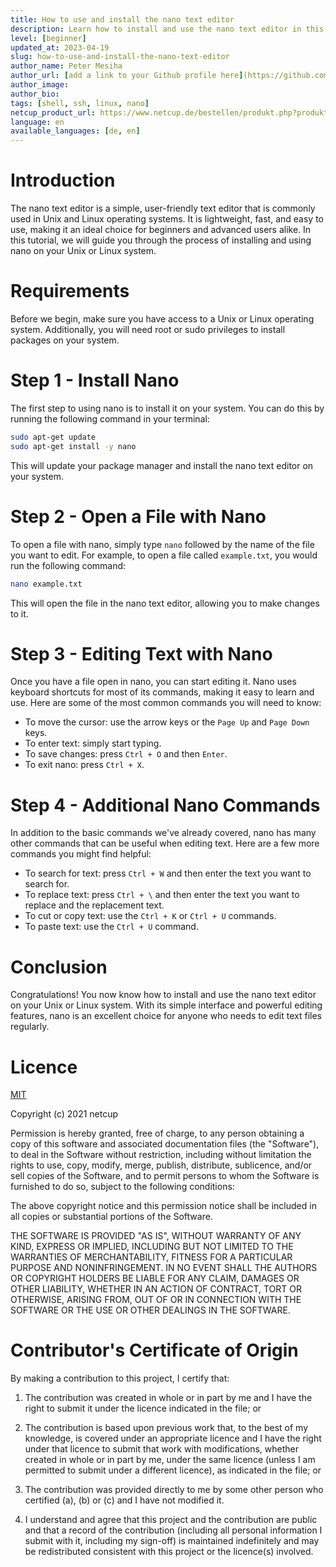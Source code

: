 ```yaml
---
title: How to use and install the nano text editor
description: Learn how to install and use the nano text editor in this step-by-step tutorial
level: [beginner]
updated_at: 2023-04-19
slug: how-to-use-and-install-the-nano-text-editor
author_name: Peter Mesiha
author_url: [add a link to your Github profile here](https://github.com/MrReginaldKray)
author_image:
author_bio:
tags: [shell, ssh, linux, nano] 
netcup_product_url: https://www.netcup.de/bestellen/produkt.php?produkt=2884 with server in vienna
language: en
available_languages: [de, en]
---
```


# Introduction

The nano text editor is a simple, user-friendly text editor that is commonly used in Unix and Linux operating systems. It is lightweight, fast, and easy to use, making it an ideal choice for beginners and advanced users alike. In this tutorial, we will guide you through the process of installing and using nano on your Unix or Linux system.

# Requirements

Before we begin, make sure you have access to a Unix or Linux operating system. Additionally, you will need root or sudo privileges to install packages on your system.

# Step 1 - Install Nano

The first step to using nano is to install it on your system. You can do this by running the following command in your terminal:

``` bash
sudo apt-get update
sudo apt-get install -y nano
```

This will update your package manager and install the nano text editor on your system.

# Step 2 - Open a File with Nano

To open a file with nano, simply type `nano` followed by the name of the file you want to edit. For example, to open a file called `example.txt`, you would run the following command:

``` bash
nano example.txt
```

This will open the file in the nano text editor, allowing you to make changes to it.

# Step 3 - Editing Text with Nano

Once you have a file open in nano, you can start editing it. Nano uses keyboard shortcuts for most of its commands, making it easy to learn and use. Here are some of the most common commands you will need to know:

- To move the cursor: use the arrow keys or the `Page Up` and `Page Down` keys.
- To enter text: simply start typing.
- To save changes: press `Ctrl + O` and then `Enter`.
- To exit nano: press `Ctrl + X`.

# Step 4 - Additional Nano Commands

In addition to the basic commands we've already covered, nano has many other commands that can be useful when editing text. Here are a few more commands you might find helpful:

- To search for text: press `Ctrl + W` and then enter the text you want to search for.
- To replace text: press `Ctrl + \` and then enter the text you want to replace and the replacement text.
- To cut or copy text: use the `Ctrl + K` or `Ctrl + U` commands.
- To paste text: use the `Ctrl + U` command.

# Conclusion

Congratulations! You now know how to install and use the nano text editor on your Unix or Linux system. With its simple interface and powerful editing features, nano is an excellent choice for anyone who needs to edit text files regularly.

# Licence

[MIT](https://github.com/netcup-community/community-tutorials/blob/main/LICENSE)

Copyright (c) 2021 netcup

Permission is hereby granted, free of charge, to any person obtaining a copy of this software and associated documentation files (the "Software"), to deal in the Software without restriction, including without limitation the rights to use, copy, modify, merge, publish, distribute, sublicence, and/or sell copies of the Software, and to permit persons to whom the Software is furnished to do so, subject to the following conditions:

The above copyright notice and this permission notice shall be included in all copies or substantial portions of the Software.

THE SOFTWARE IS PROVIDED "AS IS", WITHOUT WARRANTY OF ANY KIND, EXPRESS OR IMPLIED, INCLUDING BUT NOT LIMITED TO THE WARRANTIES OF MERCHANTABILITY, FITNESS FOR A PARTICULAR PURPOSE AND NONINFRINGEMENT. IN NO EVENT SHALL THE AUTHORS OR COPYRIGHT HOLDERS BE LIABLE FOR ANY CLAIM, DAMAGES OR OTHER LIABILITY, WHETHER IN AN ACTION OF CONTRACT, TORT OR OTHERWISE, ARISING FROM, OUT OF OR IN CONNECTION WITH THE SOFTWARE OR THE USE OR OTHER DEALINGS IN THE SOFTWARE.

# Contributor's Certificate of Origin
By making a contribution to this project, I certify that:

 1) The contribution was created in whole or in part by me and I have the right to submit it under the licence indicated in the file; or

 2) The contribution is based upon previous work that, to the best of my knowledge, is covered under an appropriate licence and I have the right under that licence to submit that work with modifications, whether created in whole or in part by me, under the same licence (unless I am permitted to submit under a different licence), as indicated in the file; or

 3) The contribution was provided directly to me by some other person who certified (a), (b) or (c) and I have not modified it.

 4) I understand and agree that this project and the contribution are public and that a record of the contribution (including all personal information I submit with it, including my sign-off) is maintained indefinitely and may be redistributed consistent with this project or the licence(s) involved.
